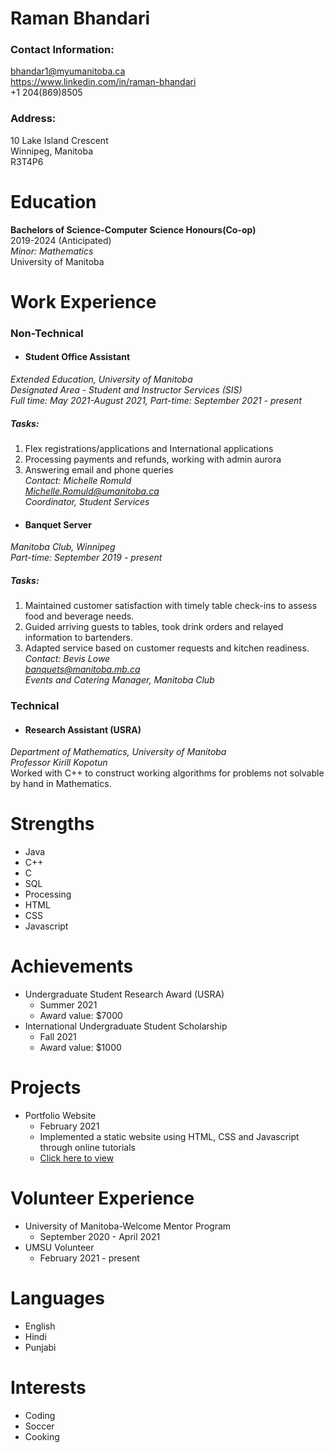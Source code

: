 # **Raman Bhandari**

### Contact Information:
bhandar1@myumanitoba.ca \
https://www.linkedin.com/in/raman-bhandari \
+1 204(869)8505

### Address:

10 Lake Island Crescent \
Winnipeg, Manitoba \
R3T4P6


# **Education**

**Bachelors of Science-Computer Science Honours(Co-op)** \
2019-2024 (Anticipated) \
*Minor: Mathematics* \
University of Manitoba


# **Work Experience**
### Non-Technical

* #### **Student Office Assistant** 
*Extended Education, University of Manitoba* \
*Designated Area - Student and Instructor Services (SIS)* \
*Full time: May 2021-August 2021, Part-time: September 2021 - present* 
##### **Tasks:**
  1. Flex registrations/applications and International applications 
  2. Processing payments and refunds, working with admin aurora 
  3. Answering email and phone queries \
*Contact: Michelle Romuld \
         Michelle.Romuld@umanitoba.ca \
         Coordinator, Student Services*

* #### **Banquet Server** 
*Manitoba Club, Winnipeg* \
*Part-time: September 2019 - present* 
##### **Tasks:**
  1. Maintained customer satisfaction with timely table check-ins to assess food and beverage needs.
  2. Guided arriving guests to tables, took drink orders and relayed information to bartenders.
  3. Adapted service based on customer requests and kitchen readiness. \
*Contact: Bevis Lowe \
         banquets@manitoba.mb.ca \
         Events and Catering Manager, Manitoba Club*

### Technical

* #### **Research Assistant (USRA)** 
*Department of Mathematics, University of Manitoba \
Professor Kirill Kopotun* \
Worked with C++ to construct working algorithms for problems not solvable by hand in Mathematics.

# **Strengths**
* Java
* C++
* C
* SQL
* Processing
* HTML
* CSS
* Javascript

# **Achievements**
* Undergraduate Student Research Award (USRA)
  * Summer 2021
  * Award value: $7000
* International Undergraduate Student Scholarship
  * Fall 2021
  * Award value: $1000
  
# **Projects**
* Portfolio Website
  * February 2021
  * Implemented a static website using HTML, CSS and Javascript through online tutorials
  * [Click here to view](http://home.cc.umanitoba.ca/~bhandar1/)
  
# **Volunteer Experience**
* University of Manitoba-Welcome Mentor Program
  * September 2020 - April 2021
* UMSU Volunteer
  * February 2021 - present



# **Languages**
* English
* Hindi
* Punjabi

# **Interests**
* Coding
* Soccer
* Cooking

